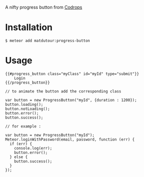 A nifty progress button from [Codrops](http://tympanus.net/codrops/2014/04/09/how-to-create-a-circular-progress-button/)

Installation
============

    $ meteor add matdutour:progress-button

Usage
=====


	{{#progress_button class="myClass" id="myId" type="submit"}}
		Login
	{{/progress_button}}

	// to animate the button add the corresponding class

    var button = new ProgressButton("myId", {duration : 1200});
	button.loading();
    button.notLoading();
	button.error();
    button.success();
    
    // for example :
    
    var button = new ProgressButton("myId");
    Meteor.loginWithPassword(email, password, function (err) {
      if (err) {
        console.log(err);
        button.error();
      } else {
        button.success();
      }
    });
